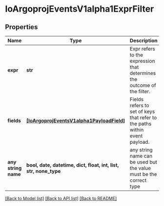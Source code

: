 # IoArgoprojEventsV1alpha1ExprFilter


## Properties
Name | Type | Description | Notes
------------ | ------------- | ------------- | -------------
**expr** | **str** | Expr refers to the expression that determines the outcome of the filter. | [optional] 
**fields** | [**[IoArgoprojEventsV1alpha1PayloadField]**](IoArgoprojEventsV1alpha1PayloadField.md) | Fields refers to set of keys that refer to the paths within event payload. | [optional] 
**any string name** | **bool, date, datetime, dict, float, int, list, str, none_type** | any string name can be used but the value must be the correct type | [optional]

[[Back to Model list]](../README.md#documentation-for-models) [[Back to API list]](../README.md#documentation-for-api-endpoints) [[Back to README]](../README.md)


